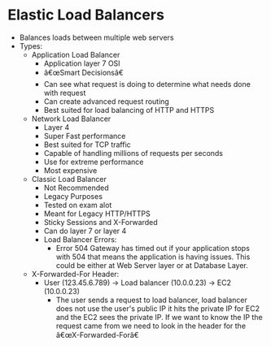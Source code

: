# Elastic Load Balancers

- Balances loads between multiple web servers
- Types:
  - Application Load Balancer
    - Application layer 7 OSI
    - â€œSmart Decisionsâ€
    - Can see what request is doing to determine what needs done with request
    - Can create advanced request routing
    - Best suited for load balancing of HTTP and HTTPS
  - Network Load Balancer
    - Layer 4
    - Super Fast performance
    - Best suited for TCP traffic
    - Capable of handling millions of requests per seconds
    - Use for extreme performance
    - Most expensive
  - Classic Load Balancer
    - Not Recommended
    - Legacy Purposes
    - Tested on exam alot
    - Meant for Legacy HTTP/HTTPS
    - Sticky Sessions and X-Forwarded
    - Can do layer 7 or layer 4
    - Load Balancer Errors:
      - Error 504 Gateway has timed out if your application stops with 504 that means the application is having issues. This could be either at Web Server layer or at Database Layer.
  - X-Forwarded-For Header:
    - User (123.45.6.789) -> Load balancer (10.0.0.23) -> EC2 (10.0.0.23)
      - The user sends a request to load balancer, load balancer does not use the user's public IP it hits the private IP for EC2 and the EC2 sees the private IP. If we want to know the IP the request came from we need to look in the header for the â€œX-Forwarded-Forâ€